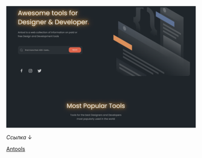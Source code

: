 <img src="image.png"/>

*Ссылка* ↓ <br>

<a href="https://by-egorov.github.io/part-one/">Antools</a>
